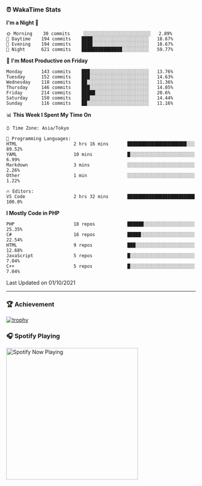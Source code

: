 ### ⏰ WakaTime Stats


<!--START_SECTION:waka-->
**I'm a Night 🦉** 

```text
🌞 Morning    30 commits     ░░░░░░░░░░░░░░░░░░░░░░░░░   2.89% 
🌆 Daytime    194 commits    ████░░░░░░░░░░░░░░░░░░░░░   18.67% 
🌃 Evening    194 commits    ████░░░░░░░░░░░░░░░░░░░░░   18.67% 
🌙 Night      621 commits    ███████████████░░░░░░░░░░   59.77%

```
📅 **I'm Most Productive on Friday** 

```text
Monday       143 commits    ███░░░░░░░░░░░░░░░░░░░░░░   13.76% 
Tuesday      152 commits    ███░░░░░░░░░░░░░░░░░░░░░░   14.63% 
Wednesday    118 commits    ██░░░░░░░░░░░░░░░░░░░░░░░   11.36% 
Thursday     146 commits    ███░░░░░░░░░░░░░░░░░░░░░░   14.05% 
Friday       214 commits    █████░░░░░░░░░░░░░░░░░░░░   20.6% 
Saturday     150 commits    ███░░░░░░░░░░░░░░░░░░░░░░   14.44% 
Sunday       116 commits    ██░░░░░░░░░░░░░░░░░░░░░░░   11.16%

```


📊 **This Week I Spent My Time On** 

```text
⌚︎ Time Zone: Asia/Tokyo

💬 Programming Languages: 
HTML                     2 hrs 16 mins       ██████████████████████░░░   89.52% 
YAML                     10 mins             █░░░░░░░░░░░░░░░░░░░░░░░░   6.99% 
Markdown                 3 mins              ░░░░░░░░░░░░░░░░░░░░░░░░░   2.26% 
Other                    1 min               ░░░░░░░░░░░░░░░░░░░░░░░░░   1.22%

🔥 Editors: 
VS Code                  2 hrs 32 mins       █████████████████████████   100.0%

```

**I Mostly Code in PHP** 

```text
PHP                      18 repos            ██████░░░░░░░░░░░░░░░░░░░   25.35% 
C#                       16 repos            █████░░░░░░░░░░░░░░░░░░░░   22.54% 
HTML                     9 repos             ███░░░░░░░░░░░░░░░░░░░░░░   12.68% 
JavaScript               5 repos             █░░░░░░░░░░░░░░░░░░░░░░░░   7.04% 
C++                      5 repos             █░░░░░░░░░░░░░░░░░░░░░░░░   7.04%

```



 Last Updated on 01/10/2021
<!--END_SECTION:waka-->

---

### 🏆 Achievement

[![trophy](https://github-profile-trophy.vercel.app/?username=Slime-hatena&theme=flat&no-bg=true&no-frame=true&column=8)](https://github.com/ryo-ma/github-profile-trophy)

### 🎧 Spotify Playing

[<img src="https://spotify-now-playing-slime-hatena.vercel.app/api/spotify-playing" alt="Spotify Now Playing" width="350" />](https://open.spotify.com/user/slime_hatena)

<!--
**Slime-hatena/Slime-hatena** is a ✨ _special_ ✨ repository because its `README.md` (this file) appears on your GitHub profile.

Here are some ideas to get you started:

- 🔭 I’m currently working on ...
- 🌱 I’m currently learning ...
- 👯 I’m looking to collaborate on ...
- 🤔 I’m looking for help with ...
- 💬 Ask me about ...
- 📫 How to reach me: ...
- 😄 Pronouns: ...
- ⚡ Fun fact: ...
-->
